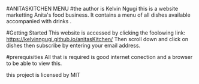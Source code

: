 #ANITASKITCHEN MENU
#the author is Kelvin Ngugi
this is a website marketting Anita's food business. It contains a menu of all dishes available accompanied with drinks .

#Getting Started
This website is accessed by clicking the foolowing link: https://kelvinngugi.github.io/anitasKitchen/
Then scroll down and click on dishes then subscribe by entering your email address.

#prerequisities
All that is required is good internet conection and a browser to be able to view this.

this project is licensed by MIT

